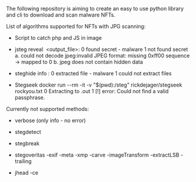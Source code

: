 The following repository is aiming to create an easy to use python library and cli to download and scan malware NFTs.

List of algorithms supported for NFTs with JPG scanning:
+ Script to catch php and JS in image

+ jsteg reveal <image> <output_file>:
    0 found secret - malware
    1 not found secret
       a. could not decode jpeg:invalid JPEG format: missing 0xff00 sequence -> mapped to 0
       b. jpeg does not contain hidden data

+ steghide info <image>:
    0 extracted file - malware
    1 could not extract files 

+ Stegseek
docker run --rm -it -v "$(pwd):/steg" rickdejager/stegseek <image> rockyou.txt
    0  Extracting to <image>.out
    1 [!] error: Could not find a valid passphrase.


Currently not supported methods:
- verbose (only info - no error)
 
- stegdetect 

- stegbreak 

- stegoveritas -exif -meta -xmp -carve -imageTransform  -extractLSB -trailing <image>

- jhead -ce
